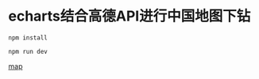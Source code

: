 # echarts结合高德API进行中国地图下钻

```
npm install
```

```
npm run dev
```
[map](https://cdn.jsdelivr.net/gh/Web-Zombies/study/images/map.gif)